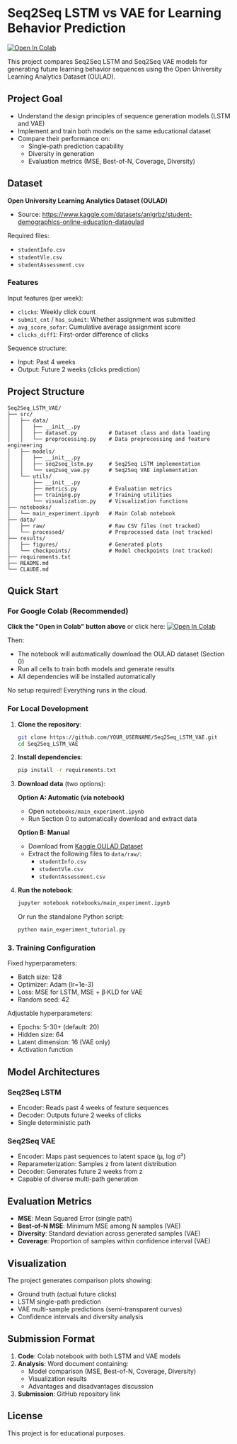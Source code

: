 # Seq2Seq LSTM vs VAE for Learning Behavior Prediction

[![Open In Colab](https://colab.research.google.com/assets/colab-badge.svg)](https://colab.research.google.com/github/Qmo37/Seq2Seq_LSTM_VAE/blob/main/notebooks/Seq2Seq_LSTM_VAE.ipynb)

This project compares Seq2Seq LSTM and Seq2Seq VAE models for generating future learning behavior sequences using the Open University Learning Analytics Dataset (OULAD).

## Project Goal

- Understand the design principles of sequence generation models (LSTM and VAE)
- Implement and train both models on the same educational dataset
- Compare their performance on:
  - Single-path prediction capability
  - Diversity in generation
  - Evaluation metrics (MSE, Best-of-N, Coverage, Diversity)

## Dataset

**Open University Learning Analytics Dataset (OULAD)**
- Source: https://www.kaggle.com/datasets/anlgrbz/student-demographics-online-education-dataoulad

Required files:
- `studentInfo.csv`
- `studentVle.csv`
- `studentAssessment.csv`

### Features

Input features (per week):
- `clicks`: Weekly click count
- `submit_cnt` / `has_submit`: Whether assignment was submitted
- `avg_score_sofar`: Cumulative average assignment score
- `clicks_diff1`: First-order difference of clicks

Sequence structure:
- Input: Past 4 weeks
- Output: Future 2 weeks (clicks prediction)

## Project Structure

```
Seq2Seq_LSTM_VAE/
├── src/
│   ├── data/
│   │   ├── __init__.py
│   │   ├── dataset.py          # Dataset class and data loading
│   │   └── preprocessing.py    # Data preprocessing and feature engineering
│   ├── models/
│   │   ├── __init__.py
│   │   ├── seq2seq_lstm.py     # Seq2Seq LSTM implementation
│   │   └── seq2seq_vae.py      # Seq2Seq VAE implementation
│   └── utils/
│       ├── __init__.py
│       ├── metrics.py          # Evaluation metrics
│       ├── training.py         # Training utilities
│       └── visualization.py    # Visualization functions
├── notebooks/
│   └── main_experiment.ipynb   # Main Colab notebook
├── data/
│   ├── raw/                    # Raw CSV files (not tracked)
│   └── processed/              # Preprocessed data (not tracked)
├── results/
│   ├── figures/                # Generated plots
│   └── checkpoints/            # Model checkpoints (not tracked)
├── requirements.txt
├── README.md
└── CLAUDE.md
```

## Quick Start

### For Google Colab (Recommended)

**Click the "Open in Colab" button above** or click here: [![Open In Colab](https://colab.research.google.com/assets/colab-badge.svg)](https://colab.research.google.com/github/Qmo37/Seq2Seq_LSTM_VAE/blob/main/notebooks/main_experiment.ipynb)

Then:
- The notebook will automatically download the OULAD dataset (Section 0)
- Run all cells to train both models and generate results
- All dependencies will be installed automatically

No setup required! Everything runs in the cloud.

### For Local Development

1. **Clone the repository**:
   ```bash
   git clone https://github.com/YOUR_USERNAME/Seq2Seq_LSTM_VAE.git
   cd Seq2Seq_LSTM_VAE
   ```

2. **Install dependencies**:
   ```bash
   pip install -r requirements.txt
   ```

3. **Download data** (two options):

   **Option A: Automatic (via notebook)**
   - Open `notebooks/main_experiment.ipynb`
   - Run Section 0 to automatically download and extract data

   **Option B: Manual**
   - Download from [Kaggle OULAD Dataset](https://www.kaggle.com/datasets/anlgrbz/student-demographics-online-education-dataoulad)
   - Extract the following files to `data/raw/`:
     - `studentInfo.csv`
     - `studentVle.csv`
     - `studentAssessment.csv`

4. **Run the notebook**:
   ```bash
   jupyter notebook notebooks/main_experiment.ipynb
   ```

   Or run the standalone Python script:
   ```bash
   python main_experiment_tutorial.py
   ```

### 3. Training Configuration

Fixed hyperparameters:
- Batch size: 128
- Optimizer: Adam (lr=1e-3)
- Loss: MSE for LSTM, MSE + β·KLD for VAE
- Random seed: 42

Adjustable hyperparameters:
- Epochs: 5-30+ (default: 20)
- Hidden size: 64
- Latent dimension: 16 (VAE only)
- Activation function

## Model Architectures

### Seq2Seq LSTM
- Encoder: Reads past 4 weeks of feature sequences
- Decoder: Outputs future 2 weeks of clicks
- Single deterministic path

### Seq2Seq VAE
- Encoder: Maps past sequences to latent space (μ, log σ²)
- Reparameterization: Samples z from latent distribution
- Decoder: Generates future 2 weeks from z
- Capable of diverse multi-path generation

## Evaluation Metrics

- **MSE**: Mean Squared Error (single path)
- **Best-of-N MSE**: Minimum MSE among N samples (VAE)
- **Diversity**: Standard deviation across generated samples (VAE)
- **Coverage**: Proportion of samples within confidence interval (VAE)

## Visualization

The project generates comparison plots showing:
- Ground truth (actual future clicks)
- LSTM single-path prediction
- VAE multi-sample predictions (semi-transparent curves)
- Confidence intervals and diversity analysis

## Submission Format

1. **Code**: Colab notebook with both LSTM and VAE models
2. **Analysis**: Word document containing:
   - Model comparison (MSE, Best-of-N, Coverage, Diversity)
   - Visualization results
   - Advantages and disadvantages discussion
3. **Submission**: GitHub repository link

## License

This project is for educational purposes.
